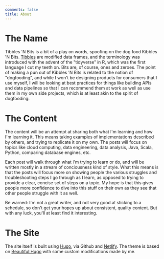 ```yaml
---
comments: false
title: About
---
```


# The Name

Tibbles 'N Bits is a bit of a play on words, spoofing on the dog food Kibbles 'N Bits. [Tibbles](https://r4ds.had.co.nz/tibbles.html) are modified data frames, and the terminology was introduced with the advent of the "tidyverse" in R, which was the first language I cut my teeth on. Bits are, of course, ones and zeroes. The point of making a pun out of Kibbles 'N Bits is related to the notion of "dogfooding", and while I won't be designing products for consumers that I use myself, I will be looking at best practices for things like building APIs and data pipelines so that I can recommend them at work as well as use them in my own side projects, which is at least akin to the spirit of dogfooding.

# The Content

The content will be an attempt at sharing both what I'm learning and how I'm learning it. This means taking examples of implementations described by others, and trying to replicate it on my own. The posts will focus on topics like cloud computing, data engineering, data analysis, Java, Scala, Python, comparing database engines, etc. 

Each post will walk through what I'm trying to learn or do, and will be written mostly in a stream of conciousness kind of style. What this means is that the posts will focus more on showing people the various struggles and troubleshooting steps I go through as I learn, as opposed to trying to provide a clear, concise set of steps on a topic. My hope is that this gives people more confidence to dive into this stuff on their own as they see that other people struggle with it as well. 

Be warned: I'm not a great writer, and not very good at sticking to a schedule, so don't get your hopes up about consistent, quality content. But with any luck, you'll at least find it interesting.

# The Site

The site itself is built using [Hugo](https://gohugo.io/), via Github and [Netlify](https://www.netlify.com/). The theme is based on [Beautiful Hugo](https://github.com/halogenica/beautifulhugo) with some custom modifications made by me. 